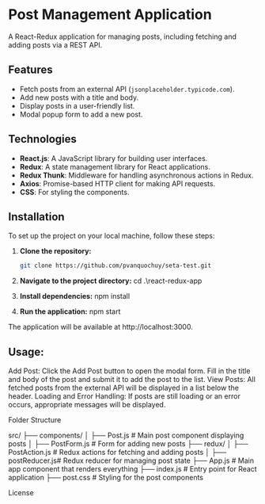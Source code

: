 # Post Management Application

A React-Redux application for managing posts, including fetching and adding posts via a REST API.

## Features

- Fetch posts from an external API (`jsonplaceholder.typicode.com`).
- Add new posts with a title and body.
- Display posts in a user-friendly list.
- Modal popup form to add a new post.

## Technologies

- **React.js**: A JavaScript library for building user interfaces.
- **Redux**: A state management library for React applications.
- **Redux Thunk**: Middleware for handling asynchronous actions in Redux.
- **Axios**: Promise-based HTTP client for making API requests.
- **CSS**: For styling the components.

## Installation

To set up the project on your local machine, follow these steps:

1. **Clone the repository:**

   ```bash
   git clone https://github.com/pvanquochuy/seta-test.git

   ```

2. **Navigate to the project directory:**
   cd .\react-redux-app

3. **Install dependencies:**
   npm install
4. **Run the application:**
   npm start

The application will be available at http://localhost:3000.

## Usage:

Add Post: Click the Add Post button to open the modal form. Fill in the title and body of the post and submit it to add the post to the list.
View Posts: All fetched posts from the external API will be displayed in a list below the header.
Loading and Error Handling: If posts are still loading or an error occurs, appropriate messages will be displayed.

Folder Structure

src/
├── components/
│   ├── Post.js       # Main post component displaying posts
│   ├── PostForm.js   # Form for adding new posts
├── redux/
│   ├── PostAction.js # Redux actions for fetching and adding posts
│   ├── postReducer.js# Redux reducer for managing post state
├── App.js            # Main app component that renders everything
├── index.js          # Entry point for React application
├── post.css          # Styling for the post components

License

